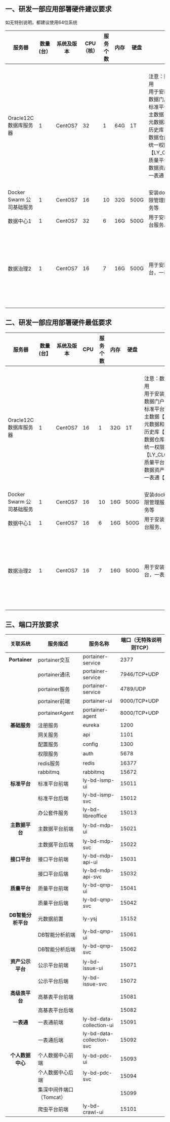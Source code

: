 ## 一、研发一部应用部署硬件建议要求

如无特别说明，都建议使用64位系统

| 服务器                    | 数量(台） | 系统及版本 | CPU（核） | 服务个数 | 内存 | 硬盘 | 用途                                                         | 备注                                                         |
| ------------------------- | --------- | ---------- | --------- | -------- | ---- | ---- | ------------------------------------------------------------ | ------------------------------------------------------------ |
| Oracle12C数据库服务器     | 1         | CentOS7    | 32        | 1        | 64G  | 1T   | 注意：数据治理数据库最好单独部署不和学校其他业务库同时使用 </br>用于安装平台数据库，数据库包括：</br>数据门户【LY_DG】 </br>标准平台【LY_ISMP】 </br>主数据【LY_MDP】</br>元数据和智能db分析【LY_YSJ】</br>历史库【LY_HIS】</br>数据仓库【LY_DW】 </br>统一权限【LY_CLOUD_XTGL/LY_CLOUD_DOCREPO/LY_CLOUD_XX】</br>质量平台【LY_QMP】 </br>数据资产【LY_GS】 </br>一表通【LY_DCP】 | 基于数据安全， 最好单独部署， 资源有限也可以公用已经存在数据库 |
| Docker Swarm 公司基础服务 | 1         | CentOS7    | 16        | 10       | 32G  | 500G | 安装docker swarm便于后面的扩展 主要安装的服务有：统一权限管理服务、统一权限管理服务/基础网关，注册服务，配置服务等 |                                                              |
| 数据中心1                 | 1         | CentOS7    | 32        | 6        | 16G  | 500G | 用于安装平台包括：标准平台前端和后台服务、主数据前端和后台服务、接口平台前端和后台 |                                                              |
| 数据治理2                 | 1         | CentOS7    | 16        | 7        | 16G  | 500G | 用于安装平台包括：质量平台前端和后台，数据资产前端和后台，一表通前端和后台、个人数据中服务，元数据平台 | 可选，不部署则 可以减掉该服务 器的配置                       |

## 二、研发一部应用部署硬件最低要求

| 服务器                    | 数量(台】 | 系统及版本 | CPU  | 服务个数 | 内存 | 硬盘 | 用途                                                         | 备注                                                         |
| ------------------------- | --------- | ---------- | ---- | -------- | ---- | ---- | ------------------------------------------------------------ | ------------------------------------------------------------ |
| Oracle12C数据库服务器     | 1         | CentOS7    | 16   | 1        | 32G  | 1T   | 注意：数据治理数据库最好单独部署不和学校其他业务库同时使用 </br>用于安装平台数据库，数据库包括：</br>数据门户【LY_DG】 </br>标准平台【LY_ISMP】 </br>主数据【LY_MDP】</br>元数据和智能db分析【LY_YSJ】</br>历史库【LY_HIS】</br>数据仓库【LY_DW】 </br>统一权限【LY_CLOUD_XTGL/LY_CLOUD_DOCREPO/LY_CLOUD_XX】</br>质量平台【LY_QMP】 </br>数据资产【LY_GS】 </br>一表通【LY_DCP】 | 基于数据安全， 最好单独部署， 资源有限也可以公用已经存在数据库 |
| Docker Swarm 公司基础服务 | 1         | CentOS7    | 16   | 10       | 16G  | 500G | 安装docker swarm便于后面的扩展 主要安装的服务有：统一权限管理服务、统一权限管理服务/基础网关，注册服务，配置服务等 |                                                              |
| 数据中心1                 | 1         | CentOS7    | 16   | 6        | 16G  | 500G | 用于安装平台包括：标准平台前端和后台服务、主数据前端和后台服务、接口平台前端和后台 |                                                              |
| 数据治理2                 | 1         | CentOS7    | 16   | 7        | 16G  | 500G | 用于安装平台包括：质量平台前端和后台，数据资产前端和后台，一表通前端和后台、个人数据中服务，元数据平台 | 可选，不部署则 可以减掉该服务 器的配置                       |

## 三、端口开放要求

|    关联系统    |                 服务描述 | 服务名称                  | 端口（无特殊说明则TCP） |
| :------------: | ----------------------- | ------------------------- | ----------------------- |
|  **Portainer** |            portainer交互 | portainer-service         | 2377                    |
|                |            portainer通讯 | portainer-service         | 7946/TCP+UDP            |
|                |            portainer服务 | portainer-service         | 4789/UDP                |
|                |            portainer前端 | portainer-ui              | 9000/TCP+UDP            |
|                |           portainerAgent | portainer-agent           | 8000/TCP+UDP            |
|    **基础服务**    |                 注册服务 | eureka                    | 1200                    |
|                |                 网关服务 | api                       | 1101                    |
|                |                 配置服务 | config                    | 1300                    |
|                |                 权限服务 | auth                      | 5678                    |
|                |                redis服务 | redis                     | 16377                   |
|                |                 rabbitmq | rabbitmq                  | 15672                   |
|    **标准平台**    |             标准平台前端 | ly-bd-ismp-ui             | 15011                   |
|                |             标准平台后端 | ly-bd-ismp-svc            | 15012                   |
|                |             办公套件服务 | ly-bd-libreoffice         | 15013                   |
|   **主数据平台**   |           主数据平台前端 | ly-bd-mdp-ui              | 15021                   |
|                |           主数据平台后端 | ly-bd-mdp-svc             | 15022                   |
|    **接口平台**    |             接口平台前端 | ly-bd-mdp-api-ui          | 15031                   |
|                |             接口平台后端 | ly-bd-mdp-api-svc         | 15032                   |
|    **质量平台**    |             质量平台前端 | ly-bd-qmp-ui              | 15041                   |
|                |             质量平台后端 | ly-bd-qmp-svc             | 15042                   |
| **DB智能分析平台** |               元数据前置 | ly-ysj                    | 15152                   |
|                |           DB智能分析前端 | ly-bd-qmp-ui              | 15061                   |
|                |           DB智能分析后端 | ly-bd-qmp-svc             | 15062                   |
|  **资产公示平台**  |             公示平台前端 | ly-bd-issue-ui            | 15071                   |
|                |             公示平台后端 | ly-bd-issue-svc           | 15072                   |
|   **高级表平台**   |           高基表平台前端 |                           | 15081                   |
|                |           高基表平台后端 |                           | 15082                   |
|     **一表通**     |               一表通前端 | ly-bd-data-collection-ui  | 15091                   |
|                |               一表通后端 | ly-bd-data-collection-svc | 15092                   |
|  **个人数据中心**  |         个人数据中心前端 | ly-bd-pdc-ui              | 15093                   |
|                |         个人数据中心后端 | ly-bd-pdc-svc             | 15094                   |
|                | 集深中间件端口（Tomcat） |                           | 15099                   |
|                |             爬虫平台前端 | ly-bd-crawl-ui            | 15101                   |